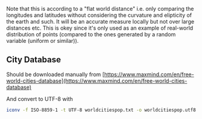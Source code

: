 Note that this is according to a "flat world distance" i.e. only comparing the longitudes and latitudes without considering the curvature and elipticity of the earth and such. It will be an accurate measure locally but not over large distances etc.
This is okey since it's only used as an example of real-world distribution of points (compared to the ones generated by a random variable (uniform or similar)).


City Database
-------------
Should be downloaded manually from [https://www.maxmind.com/en/free-world-cities-database](https://www.maxmind.com/en/free-world-cities-database)

And convert to UTF-8 with
```bash
iconv -f ISO-8859-1 -t UTF-8 worldcitiespop.txt -o worldcitiespop.utf8.txt
```
